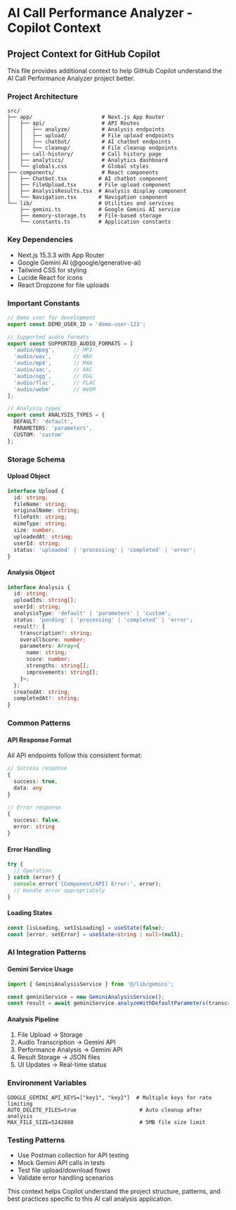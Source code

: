 # AI Call Performance Analyzer - Copilot Context

## Project Context for GitHub Copilot

This file provides additional context to help GitHub Copilot understand the AI Call Performance Analyzer project better.

### Project Architecture

```
src/
├── app/                      # Next.js App Router
│   ├── api/                  # API Routes
│   │   ├── analyze/          # Analysis endpoints
│   │   ├── upload/           # File upload endpoints
│   │   ├── chatbot/          # AI chatbot endpoints
│   │   └── cleanup/          # File cleanup endpoints
│   ├── call-history/         # Call history page
│   ├── analytics/            # Analytics dashboard
│   └── globals.css           # Global styles
├── components/               # React components
│   ├── Chatbot.tsx          # AI chatbot component
│   ├── FileUpload.tsx       # File upload component
│   ├── AnalysisResults.tsx  # Analysis display component
│   └── Navigation.tsx       # Navigation component
└── lib/                     # Utilities and services
    ├── gemini.ts            # Google Gemini AI service
    ├── memory-storage.ts    # File-based storage
    └── constants.ts         # Application constants
```

### Key Dependencies
- Next.js 15.3.3 with App Router
- Google Gemini AI (@google/generative-ai)
- Tailwind CSS for styling
- Lucide React for icons
- React Dropzone for file uploads

### Important Constants

```typescript
// Demo user for development
export const DEMO_USER_ID = 'demo-user-123';

// Supported audio formats
export const SUPPORTED_AUDIO_FORMATS = [
  'audio/mpeg',      // MP3
  'audio/wav',       // WAV
  'audio/mp4',       // M4A
  'audio/aac',       // AAC
  'audio/ogg',       // OGG
  'audio/flac',      // FLAC
  'audio/webm'       // WebM
];

// Analysis types
export const ANALYSIS_TYPES = {
  DEFAULT: 'default',
  PARAMETERS: 'parameters', 
  CUSTOM: 'custom'
};
```

### Storage Schema

#### Upload Object
```typescript
interface Upload {
  id: string;
  fileName: string;
  originalName: string;
  filePath: string;
  mimeType: string;
  size: number;
  uploadedAt: string;
  userId: string;
  status: 'uploaded' | 'processing' | 'completed' | 'error';
}
```

#### Analysis Object
```typescript
interface Analysis {
  id: string;
  uploadIds: string[];
  userId: string;
  analysisType: 'default' | 'parameters' | 'custom';
  status: 'pending' | 'processing' | 'completed' | 'error';
  result?: {
    transcription?: string;
    overallScore: number;
    parameters: Array<{
      name: string;
      score: number;
      strengths: string[];
      improvements: string[];
    }>;
  };
  createdAt: string;
  completedAt?: string;
}
```

### Common Patterns

#### API Response Format
All API endpoints follow this consistent format:
```typescript
// Success response
{
  success: true,
  data: any
}

// Error response
{
  success: false,
  error: string
}
```

#### Error Handling
```typescript
try {
  // Operation
} catch (error) {
  console.error('[Component/API] Error:', error);
  // Handle error appropriately
}
```

#### Loading States
```typescript
const [isLoading, setIsLoading] = useState(false);
const [error, setError] = useState<string | null>(null);
```

### AI Integration Patterns

#### Gemini Service Usage
```typescript
import { GeminiAnalysisService } from '@/lib/gemini';

const geminiService = new GeminiAnalysisService();
const result = await geminiService.analyzeWithDefaultParameters(transcription);
```

#### Analysis Pipeline
1. File Upload → Storage
2. Audio Transcription → Gemini API
3. Performance Analysis → Gemini API
4. Result Storage → JSON files
5. UI Updates → Real-time status

### Environment Variables
```env
GOOGLE_GEMINI_API_KEYS=["key1", "key2"]  # Multiple keys for rate limiting
AUTO_DELETE_FILES=true                    # Auto cleanup after analysis
MAX_FILE_SIZE=5242880                     # 5MB file size limit
```

### Testing Patterns
- Use Postman collection for API testing
- Mock Gemini API calls in tests
- Test file upload/download flows
- Validate error handling scenarios

This context helps Copilot understand the project structure, patterns, and best practices specific to this AI call analysis application.

